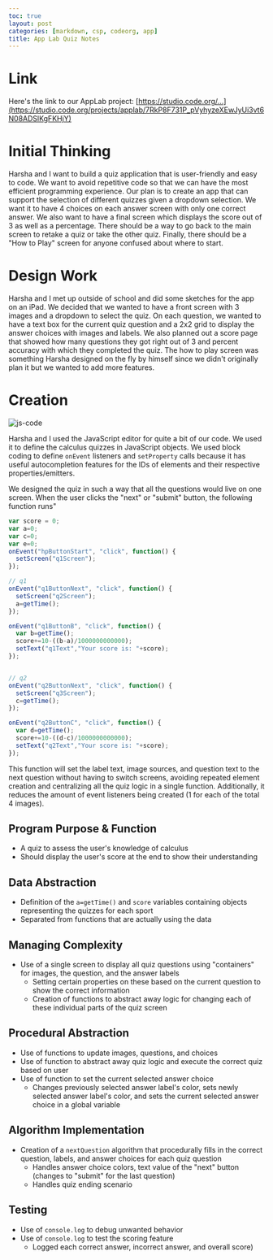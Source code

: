 ```yaml
---
toc: true
layout: post
categories: [markdown, csp, codeorg, app]
title: App Lab Quiz Notes
---
```



# Link

Here's the link to our AppLab project: [https://studio.code.org/...](https://studio.code.org/projects/applab/7RkP8F731P_pVyhyzeXEwJyUi3vt6N08ADSlKgFKHjY)

# Initial Thinking

Harsha and I want to build a quiz application that is user-friendly and easy to code. We want to avoid repetitive code so that we can have the most efficient programming experience. Our plan is to create an app that can support the selection of different quizzes given a dropdown selection. We want it to have 4 choices on each answer screen with only one correct answer. We also want to have a final screen which displays the score out of 3 as well as a percentage. There should be a way to go back to the main screen to retake a quiz or take the other quiz. Finally, there should be a "How to Play" screen for anyone confused about where to start.

# Design Work

Harsha and I met up outside of school and did some sketches for the app on an iPad. We decided that we wanted to have a front screen with 3 images and a dropdown to select the quiz. On each question, we wanted to have a text box for the current quiz question and a 2x2 grid to display the answer choices with images and labels. We also planned out a score page that showed how many questions they got right out of 3 and percent accuracy with which they completed the quiz. The how to play screen was something Harsha designed on the fly by himself since we didn't originally plan it but we wanted to add more features.

# Creation

![js-code](https://awesomescreenshot.s3.amazonaws.com/image/2872977/32341630-20fc387b47db45298b2e27167463bad0.png?X-Amz-Algorithm=AWS4-HMAC-SHA256&X-Amz-Credential=AKIAJSCJQ2NM3XLFPVKA%2F20220913%2Fus-east-1%2Fs3%2Faws4_request&X-Amz-Date=20220913T055233Z&X-Amz-Expires=28800&X-Amz-SignedHeaders=host&X-Amz-Signature=6b1c288e914fad9bf790f69b02ff5007a2a0d90c96fc16344cb0f2c4ca8546b1)

Harsha and I used the JavaScript editor for quite a bit of our code. We used it to define the calculus quizzes in JavaScript objects. We used block coding to define `onEvent` listeners and `setProperty` calls because it has useful autocompletion features for the IDs of elements and their respective properties/emitters.

We designed the quiz in such a way that all the questions would live on one screen. When the user clicks the "next" or "submit" button, the following function runs"

```javascript
var score = 0;
var a=0;
var c=0;
var e=0;
onEvent("hpButtonStart", "click", function() {
  setScreen("q1Screen");
});

// q1
onEvent("q1ButtonNext", "click", function() {
  setScreen("q2Screen");
  a=getTime();
});

onEvent("q1ButtonB", "click", function() {
  var b=getTime();
  score+=10-((b-a)/1000000000000);
  setText("q1Text","Your score is: "+score);
});


// q2
onEvent("q2ButtonNext", "click", function() {
  setScreen("q3Screen");
  c=getTime();
});

onEvent("q2ButtonC", "click", function() {
  var d=getTime();
  score+=10-((d-c)/1000000000000);
  setText("q2Text","Your score is: "+score);
});
```

This function will set the label text, image sources, and question text to the next question without having to switch screens, avoiding repeated element creation and centralizing all the quiz logic in a single function. Additionally, it reduces the amount of event listeners being created (1 for each of the total 4 images).

## Program Purpose & Function

-   A quiz to assess the user's knowledge of calculus
-   Should display the user's score at the end to show their understanding

## Data Abstraction

-   Definition of the `a=getTime()` and `score` variables containing objects representing the quizzes for each sport
-   Separated from functions that are actually using the data

## Managing Complexity

-   Use of a single screen to display all quiz questions using "containers" for images, the question, and the answer labels
    -   Setting certain properties on these based on the current question to show the correct information
    -   Creation of functions to abstract away logic for changing each of these individual parts of the quiz screen

## Procedural Abstraction

-   Use of functions to update images, questions, and choices
-   Use of function to abstract away quiz logic and execute the correct quiz based on user
-   Use of function to set the current selected answer choice
    -   Changes previously selected answer label's color, sets newly selected answer label's color, and sets the current selected answer choice in a global variable

## Algorithm Implementation

-   Creation of a `nextQuestion` algorithm that procedurally fills in the correct question, labels, and answer choices for each quiz question
    -   Handles answer choice colors, text value of the "next" button (changes to "submit" for the last question)
    -   Handles quiz ending scenario

## Testing

-   Use of `console.log` to debug unwanted behavior
-   Use of `console.log` to test the scoring feature
    -   Logged each correct answer, incorrect answer, and overall score)
